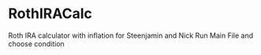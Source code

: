 # RothIRACalc
Roth IRA calculator with inflation for Steenjamin and Nick
Run Main File and choose condition